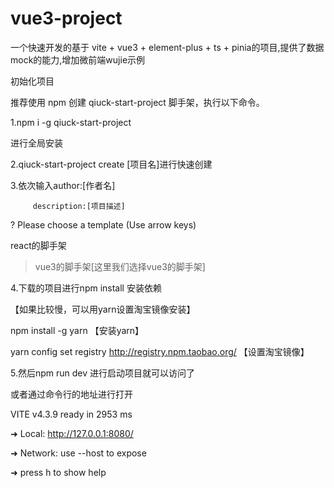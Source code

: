 # vue3-project  

一个快速开发的基于 vite + vue3 + element-plus + ts + pinia的项目,提供了数据mock的能力,增加微前端wujie示例  

初始化项目  

推荐使用 npm 创建 qiuck-start-project 脚手架，执行以下命令。  

1.npm i -g qiuck-start-project  

进行全局安装  

2.qiuck-start-project create [项目名]进行快速创建  

3.依次输入author:[作者名]  

         description:[项目描述]  
		 
? Please choose a template (Use arrow keys)  

 react的脚手架  
 
>  vue3的脚手架[这里我们选择vue3的脚手架]  

4.下载的项目进行npm install 安装依赖  

【如果比较慢，可以用yarn设置淘宝镜像安装】  

 npm install -g yarn  【安装yarn】  
 
yarn config set registry http://registry.npm.taobao.org/   【设置淘宝镜像】  


5.然后npm run dev 进行启动项目就可以访问了  

 或者通过命令行的地址进行打开   
 
 VITE v4.3.9  ready in 2953 ms  
 

  ➜  Local:   http://127.0.0.1:8080/  
  
  ➜  Network: use --host to expose  
  
  ➜  press h to show help  
  
